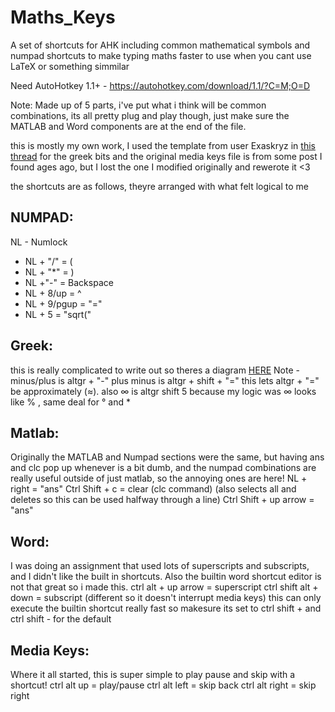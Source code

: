  Maths_Keys
=================
A set of shortcuts for AHK including common mathematical symbols and numpad shortcuts to make typing maths faster to use when you cant use LaTeX or something simmilar

Need AutoHotkey 1.1+ - https://autohotkey.com/download/1.1/?C=M;O=D

Note:
Made up of 5 parts, i've put what i think will be common combinations, its all pretty plug and play though, just make sure the MATLAB and Word components are at the end of the file. 

this is mostly my own work, I used the template from user Exaskryz in [this thread](https://www.autohotkey.com/boards/viewtopic.php?t=25218#top) for the greek bits and the original media keys file is from some post I found ages ago, but I lost the one I modified originally and rewerote it <3

the shortcuts are as follows, theyre arranged with what felt logical to me


NUMPAD:
--------------
NL - Numlock
- NL + "/" = (
- NL + "*" = )
- NL +"-" = Backspace
- NL + 8/up = ^
- NL + 9/pgup = "="
- NL + 5 = "sqrt("

Greek:
-----------
this is really complicated to write out so theres a diagram [HERE](http://www.keyboard-layout-editor.com/##@@_a:7&f:6%3B&=&_x:1%3B&=&=&=&=&_x:0.5%3B&=&=&=&=&_x:0.5%3B&=&=&=&=&_x:0.25%3B&=&=&=%3B&@_y:0.5%3B&=&=&=&=&=&_a:4%3B&=5%0A%E2%88%9E&_a:7%3B&=&=&_a:4%3B&=8%0A%C2%B0&_a:7%3B&=&=&_a:4%3B&=-%0A%E2%88%93&=+%20%2F%2F%20%C2%B1%0A%2F=%20%2F%2F%20%E2%89%88&_a:7&w:2%3B&=&_x:0.25%3B&=&=&=&_x:0.25%3B&=&=&=&=%3B&@_w:1.5%3B&=&=&_a:4%3B&=%CF%89%0A%CE%A9&=%CE%B5%0A%E2%88%88&=%CF%81&=%CF%91%0A%CE%B8&=%CE%B3&=%E2%88%AA&=%E2%88%AB&=%E2%88%85&=%CF%80%0A%CF%86&_a:7%3B&=&=&_x:0.25&w:1.25&h:2&w2:1.5&h2:1&x2:-0.25%3B&=&_x:0.25%3B&=&=&=&_x:0.25%3B&=&=&=&_h:2%3B&=%3B&@_w:1.75%3B&=&_a:4%3B&=%CE%B1&=%CF%83%0A%CE%A3&=%CE%B4%0A%CE%94&_a:7%3B&=&_a:4%3B&=%CE%B3&_a:7%3B&=&=&_a:4%3B&=%CE%BA&_a:7%3B&=&=&=&=&_x:4.75%3B&=&=&=%3B&@_a:4&w:1.25%3B&=Shift&_a:7%3B&=&_a:4%3B&=%CE%B6&_a:7%3B&=&=&=&_a:4%3B&=%CE%B2&=%CE%BD%0A%E2%88%A9&=%CE%BC&_a:7%3B&=&_a:4%3B&=%3E%0A.%0A%0A%0A%0A%0A%C2%B7&_a:7%3B&=&_a:4&w:2.75%3B&=Shift&_x:1.25&a:7%3B&=&_x:1.25%3B&=&=&=&_h:2%3B&=%3B&@_a:4&w:1.25%3B&=Ctrl&_a:7&w:1.25%3B&=&_w:1.25%3B&=&_w:6.25%3B&=&_a:4&w:1.25%3B&=Alt%20Gr&_a:7&w:1.25%3B&=&_w:1.25%3B&=&_a:4&w:1.25%3B&=Ctrl&_x:0.25&a:7%3B&=&=&=&_x:0.25&w:2%3B&=&=)
Note - minus/plus is altgr + "-" plus minus is altgr + shift + "=" this lets altgr + "=" be approximately (≈).
also ∞ is altgr shift 5 because my logic was ∞ looks like % , same deal for ° and *

Matlab:
-------
Originally the MATLAB and Numpad sections were the same, but having ans and clc pop up whenever is a bit dumb, and the numpad combinations are really useful outside of just matlab, so the annoying ones are here! 
NL + right = "ans"
Ctrl Shift + c = clear (clc command) (also selects all and deletes so this can be used halfway through a line)
Ctrl Shift + up arrow = "ans"

Word:
----------
I was doing an assignment that used lots of superscripts and subscripts, and I didn't like the built in shortcuts. Also the builtin word shortcut editor is not that great so i made this.
ctrl alt + up arrow = superscript
ctrl shift alt + down = subscript (different so it doesn't interrupt media keys)
this can only execute the builtin shortcut really fast so makesure its set to ctrl shift + and ctrl shift - for the default

Media Keys:
------
Where it all started, this is super simple to play pause and skip with a shortcut!
ctrl alt up = play/pause
ctrl alt left = skip back
ctrl alt right = skip right
